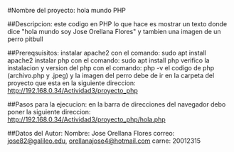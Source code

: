 #Nombre del proyecto: hola mundo PHP

##Descripcion:
este codigo en PHP lo que hace es mostrar un texto donde dice "hola mundo soy Jose Orellana Flores"
y tambien una imagen de un perro pitbull

##Prereqsuisitos:
instalar apache2 con el comando: sudo apt install apache2
instalar php con el comando: sudo apt install php
verifico la instalacion y version del php con el comando: php -v
el codigo de php (archivo.php y .jpeg) y la imagen del perro debe de ir en la carpeta del proyecto que esta en la siguiente direccion:
http://192.168.0.34/Actividad3/proyecto_php

##Pasos para la ejecucion:
en la barra de direcciones del navegador debo poner la siguiente direccion:
http://192.168.0.34/Actividad3/proyecto_php/hola.php


##Datos del Autor:
Nombre: Jose Orellana Flores
correo: jose82@galileo.edu, orellanajose4@hotmail.com
carne: 20012315
